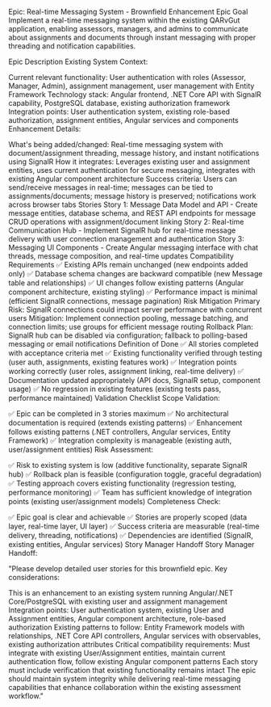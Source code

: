 Epic: Real-time Messaging System - Brownfield Enhancement
Epic Goal
Implement a real-time messaging system within the existing QARvGut application, enabling assessors, managers, and admins to communicate about assignments and documents through instant messaging with proper threading and notification capabilities.

Epic Description
Existing System Context:

Current relevant functionality: User authentication with roles (Assessor, Manager, Admin), assignment management, user management with Entity Framework
Technology stack: Angular frontend, .NET Core API with SignalR capability, PostgreSQL database, existing authorization framework
Integration points: User authentication system, existing role-based authorization, assignment entities, Angular services and components
Enhancement Details:

What's being added/changed: Real-time messaging system with document/assignment threading, message history, and instant notifications using SignalR
How it integrates: Leverages existing user and assignment entities, uses current authentication for secure messaging, integrates with existing Angular component architecture
Success criteria: Users can send/receive messages in real-time; messages can be tied to assignments/documents; message history is preserved; notifications work across browser tabs
Stories
Story 1: Message Data Model and API - Create message entities, database schema, and REST API endpoints for message CRUD operations with assignment/document linking
Story 2: Real-time Communication Hub - Implement SignalR hub for real-time message delivery with user connection management and authentication
Story 3: Messaging UI Components - Create Angular messaging interface with chat threads, message composition, and real-time updates
Compatibility Requirements
✅ Existing APIs remain unchanged (new endpoints added only)
✅ Database schema changes are backward compatible (new Message table and relationships)
✅ UI changes follow existing patterns (Angular component architecture, existing styling)
✅ Performance impact is minimal (efficient SignalR connections, message pagination)
Risk Mitigation
Primary Risk: SignalR connections could impact server performance with concurrent users
Mitigation: Implement connection pooling, message batching, and connection limits; use groups for efficient message routing
Rollback Plan: SignalR hub can be disabled via configuration; fallback to polling-based messaging or email notifications
Definition of Done
✅ All stories completed with acceptance criteria met
✅ Existing functionality verified through testing (user auth, assignments, existing features work)
✅ Integration points working correctly (user roles, assignment linking, real-time delivery)
✅ Documentation updated appropriately (API docs, SignalR setup, component usage)
✅ No regression in existing features (existing tests pass, performance maintained)
Validation Checklist
Scope Validation:

✅ Epic can be completed in 3 stories maximum
✅ No architectural documentation is required (extends existing patterns)
✅ Enhancement follows existing patterns (.NET controllers, Angular services, Entity Framework)
✅ Integration complexity is manageable (existing auth, user/assignment entities)
Risk Assessment:

✅ Risk to existing system is low (additive functionality, separate SignalR hub)
✅ Rollback plan is feasible (configuration toggle, graceful degradation)
✅ Testing approach covers existing functionality (regression testing, performance monitoring)
✅ Team has sufficient knowledge of integration points (existing user/assignment models)
Completeness Check:

✅ Epic goal is clear and achievable
✅ Stories are properly scoped (data layer, real-time layer, UI layer)
✅ Success criteria are measurable (real-time delivery, threading, notifications)
✅ Dependencies are identified (SignalR, existing entities, Angular services)
Story Manager Handoff
Story Manager Handoff:

"Please develop detailed user stories for this brownfield epic. Key considerations:

This is an enhancement to an existing system running Angular/.NET Core/PostgreSQL with existing user and assignment management
Integration points: User authentication system, existing User and Assignment entities, Angular component architecture, role-based authorization
Existing patterns to follow: Entity Framework models with relationships, .NET Core API controllers, Angular services with observables, existing authorization attributes
Critical compatibility requirements: Must integrate with existing User/Assignment entities, maintain current authentication flow, follow existing Angular component patterns
Each story must include verification that existing functionality remains intact
The epic should maintain system integrity while delivering real-time messaging capabilities that enhance collaboration within the existing assessment workflow."

